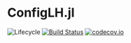 # ConfigLH.jl

![Lifecycle](https://img.shields.io/badge/lifecycle-experimental-orange.svg)<!--
![Lifecycle](https://img.shields.io/badge/lifecycle-maturing-blue.svg)
![Lifecycle](https://img.shields.io/badge/lifecycle-stable-green.svg)
![Lifecycle](https://img.shields.io/badge/lifecycle-retired-orange.svg)
![Lifecycle](https://img.shields.io/badge/lifecycle-archived-red.svg)
![Lifecycle](https://img.shields.io/badge/lifecycle-dormant-blue.svg) -->
[![Build Status](https://travis-ci.com/hendri54/ConfigLH.jl.svg?branch=master)](https://travis-ci.com/hendri54/ConfigLH.jl)
[![codecov.io](http://codecov.io/github/hendri54/ConfigLH.jl/coverage.svg?branch=master)](http://codecov.io/github/hendri54/ConfigLH.jl?branch=master)
